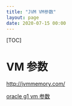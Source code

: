 ```yaml
---
title: "JVM VM参数"
layout: page
date: 2020-07-15 00:00
---
```


[TOC]

# VM 参数

<a href="http://jvmmemory.com/" target="_blank">http://jvmmemory.com/</a>

<a href='https://www.oracle.com/java/technologies/javase/vmoptions-jsp.html#G1Options' target='_blank'>oracle g1 vm 参数</a>
